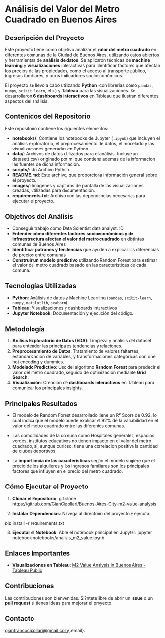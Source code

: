  
# Análisis del Valor del Metro Cuadrado en Buenos Aires

## Descripción del Proyecto

Este proyecto tiene como objetivo analizar el **valor del metro cuadrado** en diferentes comunas de la Ciudad de Buenos Aires, utilizando datos abiertos y herramientas de **análisis de datos**. Se aplicaron técnicas de **machine learning** y **visualizaciones** interactivas para identificar factores que afectan los precios de las propiedades, como el acceso al transporte público, ingresos familiares, y otros indicadores socioeconómicos.

El proyecto se llevo a cabo utilizando **Python** (con librerías como `pandas`, `numpy`, `scikit-learn`, etc.) y **Tableau** para las visualizaciones. Se desarrollaron **6 dashboards interactivos** en Tableau que ilustran diferentes aspectos del análisis.

## Contenidos del Repositorio

Este repositorio contiene los siguientes elementos:

-   **notebooks/**: Contiene los notebooks de Jupyter (`.ipynb`) que incluyen el análisis exploratorio, el preprocesamiento de datos, el modelado y las visualizaciones generadas en Python.
-   **data/**: Archivos de datos utilizados para el análisis. Incluye un dataset(.csv) originado por mi que contiene ademas de la informacion las fuentes de dicha informacion.
-   **scripts/**: Un Archivo Python.
-   **README.md**: Este archivo, que proporciona información general sobre el proyecto.
-   **images/**: Imágenes y capturas de pantalla de las visualizaciones creadas, utilizadas para documentación.
-   **requirements.txt**: Archivo con las dependencias necesarias para ejecutar el proyecto.

## Objetivos del Análisis

-   Conseguir trabajo como Data Scientist data analyst. :D
-   **Entender cómo diferentes factores socioeconómicos y de infraestructura afectan el valor del metro cuadrado** en distintas comunas de Buenos Aires.
-   **Identificar patrones y tendencias** que ayuden a explicar las diferencias de precios entre comunas.
-   **Construir un modelo predictivo** utilizando Random Forest para estimar el valor del metro cuadrado basado en las características de cada comuna.

## Tecnologías Utilizadas

-   **Python**: Análisis de datos y Machine Learning (`pandas`, `scikit-learn`, `numpy`, `matplotlib`, `seaborn`)
-   **Tableau**: Visualizaciones y dashboards interactivos
-   **Jupyter Notebook**: Documentación y ejecución del código.

## Metodología

1.  **Anílisis Exploratorio de Datos (EDA)**: Limpieza y análisis del dataset para entender las principales tendencias y relaciones.
2.  **Preprocesamiento de Datos**: Tratamiento de valores faltantes, estandarización de variables, y transformaciones categóricas con one hot encoding y dummies.
3.  **Modelado Predictivo**: Uso del algoritmo **Random Forest** para predecir el valor del metro cuadrado, seguido de optimización mediante **Grid Search**.
4.  **Visualización**: Creación de **dashboards interactivos** en Tableau para comunicar los principales insights.

## Principales Resultados

-   El modelo de Random Forest desarrollado tiene un R² Score de 0.92, lo cual indica que el modelo puede explicar el 92% de la variabilidad en el valor del metro cuadrado entre las diferentes comunas.

-   Las comodidades de la comuna como Hospitales generales, espacios verdes, institutos educativos no tienen impacto en el valor del metro cuadrado, si, aunque curioso, tiene una correlacion positiva la cantidad de clubes deportivos.

-   La **importancia de las características** según el modelo sugiere que el precio de los alquileres y los ingresos familiares son los principales factores que influyen en el precio del metro cuadrado.

## Cómo Ejecutar el Proyecto

1.  **Clonar el Repositorio**: git clone https://github.com/GianCipollari/Buenos-Aires-City-m2-value-analysis

2.  **Instalar Dependencias**: Navega al directorio del proyecto y ejecuta:

pip install -r requirements.txt

3.  **Ejecutar el Notebook**: Abre el notebook principal en Jupyter: jupyter notebook notebooks/analisis_m2_value.ipynb

## Enlaces Importantes

-   **Visualizaciones en Tableau**: [M2 Value Analysis in Buenos Aires - Tableau Public](https://public.tableau.com/app/profile/gianfranco.cipollari/viz/M2valueAnalysisinBuenosAiresCABAbyCommune/Presentation)

## Contribuciones

Las contribuciones son bienvenidas. Si?ntete libre de abrir un **issue** o un **pull request** si tienes ideas para mejorar el proyecto.

## Contacto

[gianfrancocipollari\@gmail.com](mailto:gianfrancocipollari@gmail.com){.email}.
